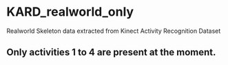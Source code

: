 # KARD_realworld_only
Realworld Skeleton data extracted from Kinect Activity Recognition Dataset


## Only activities 1 to 4 are present at the moment.
